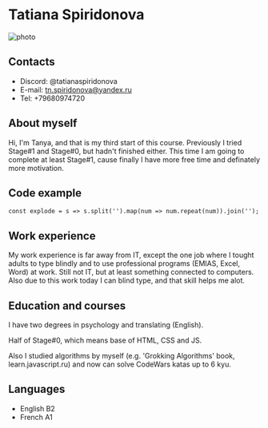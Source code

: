 # **Tatiana Spiridonova** 
![photo](https://sun9-18.userapi.com/s/v1/if1/F8srK9-upWw2ocNviMJhRO6XeSzkSF2-0Te_jkC7vQC15UJuLiBrAtqS-byJxsI2pzUkgMdm.jpg?size=1080x1080&quality=96&type=album)

## **Contacts** 

- Discord: @tatianaspiridonova
- E-mail: tn.spiridonova@yandex.ru
- Tel: +79680974720

## **About myself** 

Hi, I'm Tanya, and that is my third start of this course. Previously I tried Stage#1 and Stage#0, but hadn't finished either. This time I am going to complete at least Stage#1, cause finally I have more free time and definately more motivation.

## **Code example**

`const explode = s => s.split('').map(num => num.repeat(num)).join('');`

## **Work experience** 

My work experience is far away from IT, except the one job where I tought adults to type blindly and to use professional programs (EMIAS, Excel, Word) at work. Still not IT, but at least something connected to computers. Also due to this work today I can blind type, and that skill helps me alot. 

## **Education and courses** 

I have two degrees in psychology and translating (English).

Half of Stage#0, which means base of HTML, CSS and JS.

Also I studied algorithms by myself (e.g. 'Grokking Algorithms' book, learn.javascript.ru) and now can solve CodeWars katas up to 6 kyu.

## **Languages** 

* English B2
* French A1